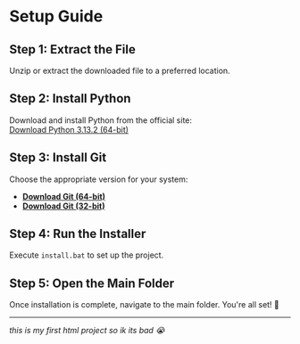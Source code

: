 # Setup Guide  

## Step 1: Extract the File  
Unzip or extract the downloaded file to a preferred location.  

## Step 2: Install Python  
Download and install Python from the official site:  
[Download Python 3.13.2 (64-bit)](https://www.python.org/ftp/python/3.13.2/python-3.13.2-amd64.exe)  

## Step 3: Install Git  
Choose the appropriate version for your system:  
- **[Download Git (64-bit)](https://github.com/git-for-windows/git/releases/download/v2.49.0.windows.1/Git-2.49.0-64-bit.exe)**  
- **[Download Git (32-bit)](https://github.com/git-for-windows/git/releases/download/v2.48.1.windows.1/Git-2.48.1-32-bit.exe)**  

## Step 4: Run the Installer  
Execute `install.bat` to set up the project.  

## Step 5: Open the Main Folder  
Once installation is complete, navigate to the main folder. You're all set! 🚀  

---  
*this is my first html project so ik its bad 😭*   

